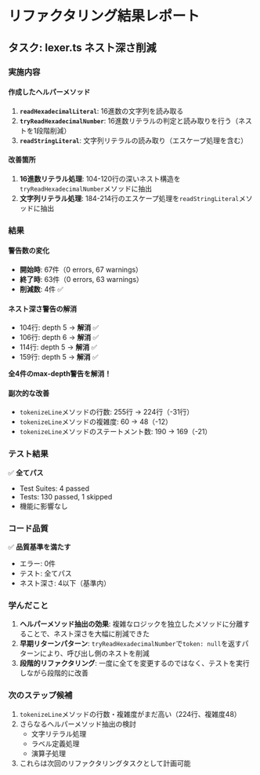 # リファクタリング結果レポート

## タスク: lexer.ts ネスト深さ削減

### 実施内容

#### 作成したヘルパーメソッド
1. **`readHexadecimalLiteral`**: 16進数の文字列を読み取る
2. **`tryReadHexadecimalNumber`**: 16進数リテラルの判定と読み取りを行う（ネストを1段階削減）
3. **`readStringLiteral`**: 文字列リテラルの読み取り（エスケープ処理を含む）

#### 改善箇所
1. **16進数リテラル処理**: 104-120行の深いネスト構造を`tryReadHexadecimalNumber`メソッドに抽出
2. **文字列リテラル処理**: 184-214行のエスケープ処理を`readStringLiteral`メソッドに抽出

### 結果

#### 警告数の変化
- **開始時**: 67件（0 errors, 67 warnings）
- **終了時**: 63件（0 errors, 63 warnings）
- **削減数**: 4件 ✅

#### ネスト深さ警告の解消
- 104行: depth 5 → **解消** ✅
- 106行: depth 6 → **解消** ✅
- 114行: depth 5 → **解消** ✅
- 159行: depth 5 → **解消** ✅

**全4件のmax-depth警告を解消！**

#### 副次的な改善
- `tokenizeLine`メソッドの行数: 255行 → 224行（-31行）
- `tokenizeLine`メソッドの複雑度: 60 → 48（-12）
- `tokenizeLine`メソッドのステートメント数: 190 → 169（-21）

### テスト結果
✅ **全てパス**
- Test Suites: 4 passed
- Tests: 130 passed, 1 skipped
- 機能に影響なし

### コード品質
✅ **品質基準を満たす**
- エラー: 0件
- テスト: 全てパス
- ネスト深さ: 4以下（基準内）

### 学んだこと
1. **ヘルパーメソッド抽出の効果**: 複雑なロジックを独立したメソッドに分離することで、ネスト深さを大幅に削減できた
2. **早期リターンパターン**: `tryReadHexadecimalNumber`で`token: null`を返すパターンにより、呼び出し側のネストを削減
3. **段階的リファクタリング**: 一度に全てを変更するのではなく、テストを実行しながら段階的に改善

### 次のステップ候補
1. `tokenizeLine`メソッドの行数・複雑度がまだ高い（224行、複雑度48）
2. さらなるヘルパーメソッド抽出の検討
   - 文字リテラル処理
   - ラベル定義処理
   - 演算子処理
3. これらは次回のリファクタリングタスクとして計画可能
